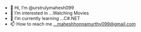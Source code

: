 - 👋 Hi, I’m @urstrulymahesh099
- 👀 I’m interested in ...Watching Movies
- 🌱 I’m currently learning ...C#.NET
- 📫 How to reach me ...maheshhonnamurthy099@gmail.com

<!---
Mahesh/urstrulymahesh099 is a ✨ special ✨ repository because its `README.md` (this file) appears on your GitHub profile.
You can click the Preview link to take a look at your changes.
--->
